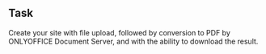 ## Task

Create your site with file upload, followed by conversion to PDF by ONLYOFFICE Document Server, and with the ability to download the result.